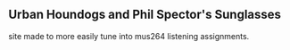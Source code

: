 ## Urban Houndogs and Phil Spector's Sunglasses

site made to more easily tune into mus264 listening assignments.
